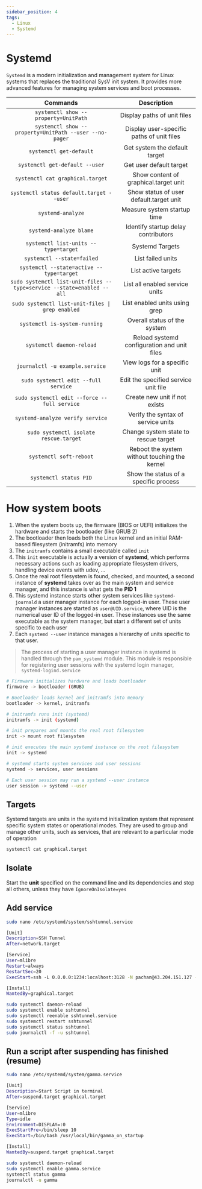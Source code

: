 ```yaml
---
sidebar_position: 4
tags:
  - Linux
  - Systemd
---
```


# Systemd

`Systemd` is a modern initialization and management system for Linux systems that replaces the traditional SysV init system. It provides more advanced features for managing system services and boot processes.

|                               Commands                                |                  Description                  |
| :-------------------------------------------------------------------: | :-------------------------------------------: |
|                 `systemctl show --property=UnitPath`                  |          Display paths of unit files          |
|        `systemctl show --property=UnitPath --user --no-pager`         |   Display user-specific paths of unit files   |
|                        `systemctl get-default`                        |         Get system the default target         |
|                    `systemctl get-default --user`                     |            Get user default target            |
|                   `systemctl cat graphical.target`                    |     Show content of graphical.target unit     |
|               `systemctl status default.target --user`                |    Show status of user default.target unit    |
|                           `systemd-analyze`                           |          Measure system startup time          |
|                        `systemd-analyze blame`                        |      Identify startup delay contributors      |
|                 `systemctl list-units --type=target`                  |                Systemd Targets                |
|                      `systemctl --state=failed`                       |               List failed units               |
|               `systemctl --state=active --type=target`                |              List active targets              |
| `sudo systemctl list-unit-files --type=service --state=enabled --all` |        List all enabled service units         |
|           `sudo systemctl list-unit-files \| grep enabled`            |         List enabled units using grep         |
|                     `systemctl is-system-running`                     |         Overall status of the system          |
|                       `systemctl daemon-reload`                       |  Reload systemd configuration and unit files  |
|                    `journalctl -u example.service`                    |         View logs for a specific unit         |
|                 `sudo systemctl edit --full service`                  |     Edit the specified service unit file      |
|             `sudo systemctl edit --force --full service`              |         Create new unit if not exists         |
|                   `systemd-analyze verify service`                    |      Verify the syntax of service units       |
|                `sudo systemctl isolate rescue.target`                 |     Change system state to rescue target      |
|                        `systemctl soft-reboot`                        | Reboot the system without touching the kernel |
|                        `systemctl status PID`                         |     Show the status of a specific process     |

# How system boots

1. When the system boots up, the firmware (BIOS or UEFI) initializes the hardware and starts the bootloader (like GRUB 2)
2. The bootloader then loads both the Linux kernel and an initial RAM-based filesystem (initramfs) into memory
3. The `initramfs` contains a small executable called `init`
4. This `init` executable is actually a version of **systemd**, which performs necessary actions such as loading appropriate filesystem drivers, handling device events with udev, ...
5. Once the real root filesystem is found, checked, and mounted, a second instance of **systemd** takes over as the main system and service manager, and this instance is what gets the **PID 1**
6. This systemd instance starts other system services like `systemd-journald` a user manager instance for each logged-in user. These user manager instances are started as `user@UID.service`, where UID is the numerical user ID of the logged-in user. These instances use the same executable as the system manager, but start a different set of units specific to each user
7. Each `systemd --user` instance manages a hierarchy of units specific to that user.

> The process of starting a user manager instance in systemd is handled through the `pam_systemd` module. This module is responsible for registering user sessions with the systemd login manager, `systemd-logind.service`

```bash
# Firmware initializes hardware and loads bootloader
firmware -> bootloader (GRUB)

# Bootloader loads kernel and initramfs into memory
bootloader -> kernel, initramfs

# initramfs runs init (systemd)
initramfs -> init (systemd)

# init prepares and mounts the real root filesystem
init -> mount root filesystem

# init executes the main systemd instance on the root filesystem
init -> systemd

# systemd starts system services and user sessions
systemd -> services, user sessions

# Each user session may run a systemd --user instance
user session -> systemd --user
```

## Targets

Systemd targets are units in the systemd initialization system that represent specific system states or operational modes. They are used to group and manage other units, such as services, that are relevant to a particular mode of operation

```bash
systemctl cat graphical.target
```

## Isolate

Start the **unit** specified on the command line and its dependencies and stop all others, unless they have `IgnoreOnIsolate=yes`

## Add service

```bash
sudo nano /etc/systemd/system/sshtunnel.service

[Unit]
Description=SSH Tunnel
After=network.target

[Service]
User=mlibre
Restart=always
RestartSec=20
ExecStart=ssh -L 0.0.0.0:1234:localhost:3128 -N pachan@43.204.151.127 -p 8756

[Install]
WantedBy=graphical.target

sudo systemctl daemon-reload
sudo systemctl enable sshtunnel
sudo systemctl reenable sshtunnel.service
sudo systemctl restart sshtunnel
sudo systemctl status sshtunnel
sudo journalctl -f -u sshtunnel
```


## Run a script after suspending has finished (resume)

```bash
sudo nano /etc/systemd/system/gamma.service
```

```bash
[Unit]
Description=Start Script in terminal
After=suspend.target graphical.target

[Service]
User=mlibre
Type=idle
Environment=DISPLAY=:0
ExecStartPre=/bin/sleep 10
ExecStart=/bin/bash /usr/local/bin/gamma_on_startup

[Install]
WantedBy=suspend.target graphical.target
```

```bash
sudo systemctl daemon-reload
sudo systemctl enable gamma.service
systemctl status gamma
journalctl -u gamma
```
